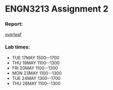 # ENGN3213 Assignment 2

### Report:

[overleaf](https://www.overleaf.com/5154243hxzfnh)

### Lab times:

* TUE 17MAY 1500--1700
* THU 19MAY 1100--1300
* FRI 20MAY 1100--1300
* MON 23MAY 1100--1300
* TUE 24MAY 1300--1700
* THU 26MAY 1100--1300
